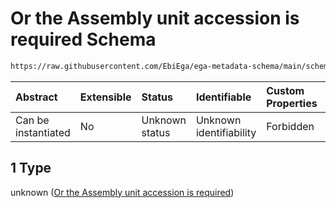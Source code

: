 # Or the Assembly unit accession is required Schema

```txt
https://raw.githubusercontent.com/EbiEga/ega-metadata-schema/main/schemas/EGA.common-definitions.json#/definitions/ncbiAssemblyDescriptor/anyOf/1
```



| Abstract            | Extensible | Status         | Identifiable            | Custom Properties | Additional Properties | Access Restrictions | Defined In                                                                                           |
| :------------------ | :--------- | :------------- | :---------------------- | :---------------- | :-------------------- | :------------------ | :--------------------------------------------------------------------------------------------------- |
| Can be instantiated | No         | Unknown status | Unknown identifiability | Forbidden         | Allowed               | none                | [EGA.common-definitions.json\*](../../../schemas/EGA.common-definitions.json "open original schema") |

## 1 Type

unknown ([Or the Assembly unit accession is required](ega-12-definitions-ncbis-assembly-descriptor-anyof-or-the-assembly-unit-accession-is-required.md))
